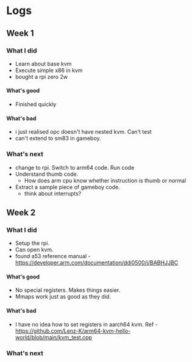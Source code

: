 # Logs

## Week 1

### What I did

- Learn about base kvm
- Execute simple x86 in kvm
- bought a rpi zero 2w

#### What's good

- Finished quickly

#### What's bad

- i just realised opc doesn't have nested kvm. Can't test
- can't extend to sm83 in gameboy.

### What's next

- change to rpi. Switch to arm64 code. Run code
- Understand thumb code.
  - How does arm cpu know whether instruction is thumb or normal
- Extract a sample piece of gameboy code.
  - think about interrupts?



## Week 2

### What I did

- Setup the rpi.
- Can open kvm.
- found a53 reference manual - https://developer.arm.com/documentation/ddi0500/j/BABHJJBC

#### What's good

- No special registers. Makes things easier.
- Mmaps work just as good as they did.

#### What's bad

- I have no idea how to set registers in aarch64 kvm. Ref - https://github.com/Lenz-K/arm64-kvm-hello-world/blob/main/kvm_test.cpp

### What's next
